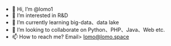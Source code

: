- 👋 Hi, I’m @lomo1
- 👀 I’m interested in R&D
- 🌱 I’m currently learning big-data、data lake
- 💞️ I’m looking to collaborate on Python、PHP、Java、Web etc.
- 📫 How to reach me? Email> lomo@lomo.space

<!---
lomo1/lomo1 is a ✨ special ✨ repository because its `README.md` (this file) appears on your GitHub profile.
You can click the Preview link to take a look at your changes.
--->
